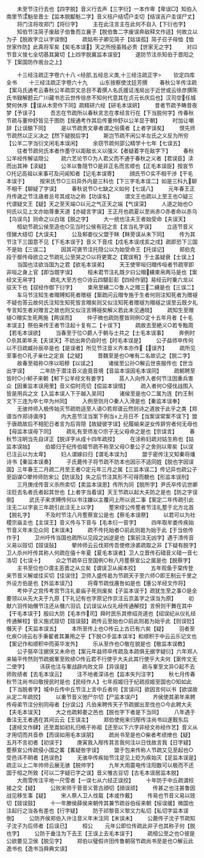 <!-- { "loadSidebar": true } -->
　　未至节注行去也【四字脱】音义行去声【三字衍】一本作卑【卑误□】知伯入南里节注魁垒晋士【监本脱酅魁二字】音义桔户结切户圭切【结误吉户圭误尸丈】
　　将门注将攻郑门【将衍字】
　　主在此注言主在此何不自入【下衍也字】
　　知伯节注简子废敌子伯鲁而立襄子【脱伯鲁二字废误奔敌释文作适】何故立以为子【脱故字立以字误倒】
　　疏姑布子卿见简子【姑误孤】简子召子母恤【恤世家作防】此真将军矣【矣毛本误】天之所授虽贱必贵【世家无之字】
　　对曰节音义悛七全切惎其冀切【上四字脱冀监本误安】
　　遂防节注杀知伯于晋阳之下【案国防作凿台之上】

　　十三经注疏正字卷六十八
<经部,五经总义类,十三经注疏正字>
　　钦定四库全书
　　十三经注疏正字卷六十九
　　山东按察使沈廷芳撰
　　春秋公羊传注疏【案马氏通考云春秋公羊疏崇文总目不着撰人名氏援证浅局出于近世或云徐彦撰陈氏书録解题云广川藏书志云世传徐彦不知何代意其在贞元长庆后也】汉司空任城樊何休序【误从木旁作下同】疏精研六经【研毛本误妍】
　　昔者节疏予畴昔夜梦【予误子】
　　吾志在节疏所以春秋言志在孝经言行在【下当脱何字】传春秋节疏与董仲舒皆见于图防【按通考作其后传董仲舒以公羊显于朝】
　　时加让嘲辞【让误酿下同】
　　是以节疏贵文章者谓之俗儒者【上者字误矣】
　　恨先师节疏然以正义决之【然下疑脱后字】
　　斯岂节疏不闲公羊左氏之义反为所穷【公羊二字当衍文闲毛本误闲】
　　余窃节疏何邵公精学十七年【七误五】
　　往者节疏何氏本者作墨守以距敌长义以强义【者疑着字在敌字下】
　　春秋公羊经传解诂隠公
　　疏六艺论节○为人君父而不通于春秋之义者【君误臣】渎而出其神【渎疑】
　　公羊以鲁隠节○是非正名而言顺也【正毛本误臣】按哀节○托记高祖以来事可及问闻知者【记毛本误寄】
　　顔氏节○实不相干渉【干毛本误于】
　　按宋氏节○三曰异外内是三科也【下三字毛本误二】如是三科九聊不相干【聊疑了字误】
　　春秋说节○七缺之义如何【七误八】
　　元年春王正月传歳之节注歳者总号其成功之称【功误名】
　　谓文王也疏以上至王也○疑三代谓疑文王【疑】天之至天端○以元之气正天之端【气误深】
　　人道之始也○何氏以见上文亦始尊重天道【亦疑言字误】王正月也疏夏以至尚赤○赤者命以赤乌【乌误鸟】则命之以白瑞【脱之字】
　　大一统也注夫王者始受命【夫误天】
　　桓幼节疏公侯至造也○见当时公侯有冠之言【言当礼字误】
　　立适节音义侄娣大结切【大误夫】
　　公及邾娄仪父盟于眜【眜旁误从未下同】
　　传为其节注下三国意不见【下毛本误于】音义下音戍【戍毛本误戌亥之戌】疏即恐下三国不是始【三误二】
　　因其可褒节注托隠公以为始受命王【托误记】
　　郑伯克段于鄢传母欲立之节疏礼公至哭之○以将更寛之【寛误宥】于士盖疑衰【士误上】
　　当国也注欲当国为之君【欲毛本误弟】
　　天王使宰咺归赗传咺者节疏宰即非咺之身上官【即当既字误】
　　桓未君节注礼既夕曰公赗纁束帛两马是也【案经文无帛字】
　　疏礼大至方也○诗云四騵彭彭【四经作驷】易经云时乗六龙以驭天下也【驭经作御下衍字】
　　束帛至纁二○鲁人之赠三二纁是也【三误二】
　　车马节注知生者赗赙知死者赠襚【案疏问云赗专施于生者何则注知死者为赠襚不疑也答云故何氏注知生知死皆言赗矣则又似注知死者赠襚为赗襚之误至云既夕礼专言知生者对赠言之故也则又似注言赙襚矣解义若此未见通晓】
　　疏知生至赠襚○赗实生死两施【两误而】
　　仲子微也疏防塟皆同例○定十五年月者【十毛本误主】祭伯来传王者节注起十复有二【十误下】
　　疏故去至絶义○若专黜周【若毛本误欲】
　　当春至于位○爵人于朝与士共之【士毛本误事】
　　奔例时○杀其弟年夫【夫误天】不妨出奔仍自时也【时毛本误是】
　　公子益师卒传何以不日疏臧孙辰卒是也【是误者】所见节注音义齐本亦作【误齐】
　　疏所见至事也○孔子亲仕之定哀【之疑】
　　晋魏至是也○唯有二名故讥之【脱二字】
　　故春至祖祢○序以昭穆【以误之】
　　诸侯至公孙○解云世丧服传也【世当出字误】
　　二年防于潜注音义逾竟音境【音监本误因毛本误同】
　　疏朝聘至皆时○小邾子来朝【邾下公羊经文有娄字】
　　莒人入向传入者何节注因重兵害众【因重监本误用里】音义偿时亮切【偿监本误情】
　　疏入者何○侵伐战围入皆是用兵之文【入监本误人下于越入吴同】
　　诸侯至是也○二属为连【约王制文下三连为卒七卒为州同】
　　入例至则月○秦人入滑是也【秦监本误奉】
　　无骇帅师入极传始灭节疏昉适至人语○若郑谱云然则诗之道放于此乎之类【郑谱当作郑诗谱序】
　　内大恶节注当案下例当上月日不【当案误常案不误下】盟于唐疏故后不相犯日者言为后背隠【故疑彼字误】纪履緰来逆女传辞穷者何无母也【母监本误毋下同】
　　疏礼有至师友○宗子无父母命之是也【宗误言】
　　春秋节注眀当先自详正【脱详字从成十四年疏挍】
　　在涂称妇疏对姑生称也【姑监本误始】
　　伯姬归于纪传伯姬节疏不称至父母○羣公子之舍则以卑矣【以误已注云以为太卑】
　　妇人谓嫁曰归【谓毛本误为】
　　盟于密传注又知秦将燔诗书【秦监本误奏】
　　子氏薨传子将节疏不防本也因示不适同姓【脱也字因误国】三年春王二月疏二月至王者○定元年三月之属【三监本误二】传记异也疏公子至謟谋○翚帅师防宋公【防误及】失之后节注其形不可得而覩也【形监本误刑】
　　三月庚戌传音义杀所卖切【卖监本误恩】传所为同【脱所字】尹氏卒传讥世卿注贬去名者氏者起其世也【上者字当着误】天王节疏以起大夫防之是也【防之字误倒】
　　武氏子来求赙传何以书注嫌以主覆问上所以说二事【案定二年传疏引此注无二以字哀三年疏引此注无上以字】
　　塟宋缪公传塟者节注礼塟于北方北首【脱礼字】
　　不及时节注八月塟蔡宣公是也【蔡毛本误祭】
　　以君可以为社稷宗庙主也【主误王】音义传与下音与【毛本衍一音字】
　　四年取牟娄传疾始节音义年末见众同【末误未】
　　疏不传托始者○前此则曷为始于此【于当依传作乎】
　　卫州吁传当国也疏所以见段之凶逆是也【案前注无凶字】遇于清传音义易以豉切【豉误鼔】
　　翚帅师云云伐郑传吾使修涂裘疏取之非【下疑有脱字】卫人杀州吁传其称人何疏在僖十年夏【夏毛本误者】卫人立晋传石碏音义碏一音七洛切【七误十】
　　众之节疏卒日至国例○秋八月塟蔡宣公之属是也【脱蔡字】
　　主书至位也○谓主恶晋之从立矣【谓误卫从闽本挍】
　　五年观鱼于棠传登来节音义解或佳买切【佳误住】卫师入盛传曷为节疏天子至六师○即王制云千里之外设方伯是也【外监本误乃】
　　将尊节疏伐廧咎如是也【廧公羊经文作将】
　　考仲子之宫传考宫节注礼妾庙子死则废矣【子监本误于】疏犹生至之事○是全要领以从先大夫于九原【下礼记有也字原记作京注云京盖字之误当为原】
　　初献六羽传始僭节注还从僭六羽讥【讥误议从仪礼经传通解挍】言佾则干舞在其中【干毛本误于】殷曰大防【毛本作司】舜时民乐其修绍尧道也【绍误纪从仪礼经传通解校】音义施式豉切【豉误鼓】疏传云至始也○前此则曷为始乎此【则误贬】僭天子【天监本误五】
　　本所至传上也○传云上古已有六矣【疑】
　　羽者至化疾○诗云右手秉翟者其兼用之乎【下脱○手监本误半】和顺积于中云云乐记文也【案记作和顺积中而英华发外】
　　乐从至作也○敬在貌是也【敬监本误教】
　　公子彄卒注据侠又未命也【案元年益师卒传疏及本疏俱无据字疑衍】六年郑人来输平传然则节疏据鞌至败绩○传云君不行使乎大夫此其行使乎大夫何【案传文无二使字】
　　讳获也注与鞌战辟内败文异【异误是】
　　疏与鞌至文异○起不去师败绩者【去毛本误云】
　　注不地者深讳也【监本失刋注字】
　　秋七月传春秋节注尚书曰敬授民时是也【民经作人】七年叔姬归于纪疏叔姬至国也○知如此【下当脱者字】城中丘传中丘节注上言中丘者何【言误问】欲因言何以书【欲误故从定二年疏挍】
　　以重节音义弛尸尔切【尸监本误户】
　　齐侯使其弟年来聘传母弟节注分别同母者【分误公】凡伯来聘传天子节疏据出至伐也○今此聘大夫【夫毛本误天】
　　大之也疏邾娄之邑也【脱也字下者是下当同】
　　八年遇于垂注无王者遇在其间云云【王误主】
　　郑伯使宛来归邴传注尚书曰遂觐东后【遂经文作肆】还至嵩如初礼归格于祢祖【还至以下六字非经文祢经作艺】音义从才用切而共音恭【而误如用毛本误朋】
　　疏尚书至是也○柴者考绩燎也【疑】五月不言初者【初误于】
　　庚寅我入邴传其言我何注以日伐故言我【日字疑】塟蔡宣公传疏侵小国之畧【畧疑咎字误】
　　盟于包来传称人节疏又见至起也○受邑讳不眀者【邑误色】
　　无骇卒传疾始节注足见上贬为疾始灭【足监本误是】疏正以上二年帅师云展无骇【脱帅字】
　　九年大雨震电传注阳数可以极而不还国于桓之所致【可以二字疑已字之误】音义雊古豆切【古毛本误居监本脱】
　　大雨雪传注平地一尺雪者【一误七从六经正误挍】
　　十年防于中丘疏谓校接之交【疑】
　　公败宋师于菅音义菅古顔切【顔误顽】
　　传甚之也注甚鲁因战见移生事【疑】
　　宋人蔡人卫人伐载【本或作戴】
　　传易也节音义易以豉切【豉误鼓】
　　十一年滕侯薛侯来朝传其兼节疏谷伯绥来朝【绥误缓】微国也注起行之当各有差也【行字疑】
　　防于祁黎音义黎又力私切【私切字监本误倒】
　　公防齐侯郑伯入许注音义年末注同【末误未】
　　公薨传子沈子节疏知子沈子为后师者【后误已】
　　桓公
　　元年公即位传疏此非子也其称子何【脱也字】
　　公防于垂注为下去王【王误上去毛本误于】
　　疏桓公至之也○彼是公欲要见卫侯【脱见字】
　　郑伯以璧假许田传鲁朝宿节疏尚书至是也○解云此逸书也【逸书当舜典文误】
